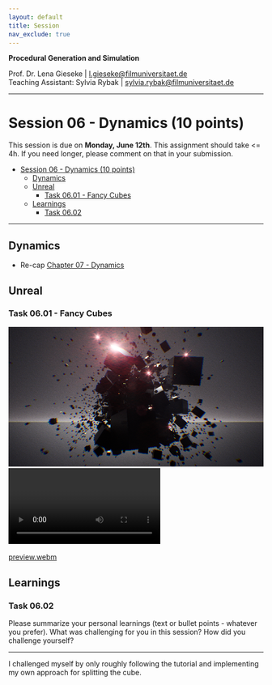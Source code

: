 ```yaml
---
layout: default
title: Session
nav_exclude: true
---
```


**Procedural Generation and Simulation**  


Prof. Dr. Lena Gieseke \| l.gieseke@filmuniversitaet.de  
Teaching Assistant: Sylvia Rybak \| sylvia.rybak@filmuniversitaet.de

---

# Session 06 - Dynamics (10 points)

This session is due on **Monday, June 12th**. This assignment should take <= 4h. If you need longer, please comment on that in your submission.

* [Session 06 - Dynamics (10 points)](#session-06---dynamics-10-points)
    * [Dynamics](#dynamics)
    * [Unreal](#unreal)
        * [Task 06.01 - Fancy Cubes](#task-0601---fancy-cubes)
    * [Learnings](#learnings)
        * [Task 06.02](#task-0602)


---

## Dynamics

* Re-cap [Chapter 07 - Dynamics](pgs_ss23_07_dynamics_script.md)


## Unreal

### Task 06.01 - Fancy Cubes
![](preview.png)
![](preview.webm)

[preview.webm](https://github.com/ctechfilmuniversity/lecture_ss23_procedural_generation_and_simulation/assets/45203363/0939e84b-af3e-45b3-846d-db73866a3f37)

## Learnings

### Task 06.02

Please summarize your personal learnings (text or bullet points - whatever you prefer). What was challenging for you in this session? How did you challenge yourself?

---

I challenged myself by only roughly following the tutorial and implementing my own approach for splitting the cube.
